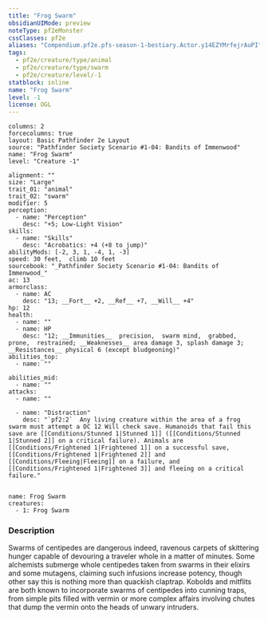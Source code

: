 ```yaml
---
title: "Frog Swarm"
obsidianUIMode: preview
noteType: pf2eMonster
cssClasses: pf2e
aliases: "Compendium.pf2e.pfs-season-1-bestiary.Actor.y14EZYMrfejrAuPI" 
tags:
  - pf2e/creature/type/animal
  - pf2e/creature/type/swarm
  - pf2e/creature/level/-1
statblock: inline
name: "Frog Swarm"
level: -1
license: OGL
---
```


```statblock
columns: 2
forcecolumns: true
layout: Basic Pathfinder 2e Layout
source: "Pathfinder Society Scenario #1-04: Bandits of Immenwood"
name: "Frog Swarm"
level: "Creature -1"

alignment: ""
size: "Large"
trait_01: "animal"
trait_02: "swarm"
modifier: 5
perception:
  - name: "Perception"
    desc: "+5; Low-Light Vision"
skills:
  - name: "Skills"
    desc: "Acrobatics: +4 (+8 to jump)"
abilityMods: [-2, 3, 1, -4, 1, -3]
speed: 30 feet,  climb 10 feet
sourcebook: "_Pathfinder Society Scenario #1-04: Bandits of Immenwood_"
ac: 13
armorclass:
  - name: AC
    desc: "13; __Fort__ +2, __Ref__ +7, __Will__ +4"
hp: 12
health:
  - name: ""
  - name: HP
    desc: "12; __Immunities__  precision,  swarm mind,  grabbed,  prone,  restrained; __Weaknesses__ area damage 3, splash damage 3; __Resistances__ physical 6 (except bludgeoning)"
abilities_top:
  - name: ""

abilities_mid:
  - name: ""
attacks:
  - name: ""

  - name: "Distraction"
    desc: "`pf2:2`  Any living creature within the area of a frog swarm must attempt a DC 12 Will check save. Humanoids that fail this save are [[Conditions/Stunned 1|Stunned 1]] ([[Conditions/Stunned 1|Stunned 2]] on a critical failure). Animals are [[Conditions/Frightened 1|Frightened 1]] on a successful save, [[Conditions/Frightened 1|Frightened 2]] and [[Conditions/Fleeing|Fleeing]] on a failure, and [[Conditions/Frightened 1|Frightened 3]] and fleeing on a critical failure."
 
```

```encounter-table
name: Frog Swarm
creatures:
  - 1: Frog Swarm
```


### Description
Swarms of centipedes are dangerous indeed, ravenous carpets of skittering hunger capable of devouring a traveler whole in a matter of minutes. Some alchemists submerge whole centipedes taken from swarms in their elixirs and some mutagens, claiming such infusions increase potency, though other say this is nothing more than quackish claptrap. Kobolds and mitflits are both known to incorporate swarms of centipedes into cunning traps, from simple pits filled with vermin or more complex affairs involving chutes that dump the vermin onto the heads of unwary intruders.
